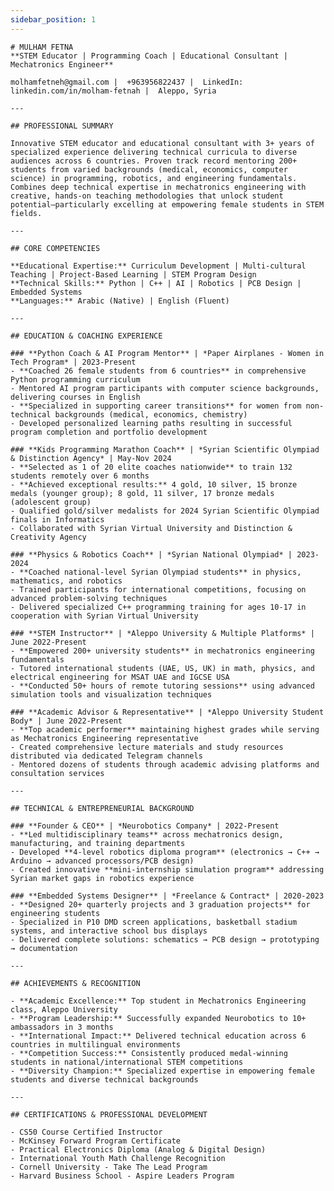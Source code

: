 ```yaml
---
sidebar_position: 1
---
```

    # MULHAM FETNA
    **STEM Educator | Programming Coach | Educational Consultant | Mechatronics Engineer**

    molhamfetneh@gmail.com |  +963956822437 |  LinkedIn: linkedin.com/in/molham-fetnah |  Aleppo, Syria

    ---

    ## PROFESSIONAL SUMMARY

    Innovative STEM educator and educational consultant with 3+ years of specialized experience delivering technical curricula to diverse audiences across 6 countries. Proven track record mentoring 200+ students from varied backgrounds (medical, economics, computer science) in programming, robotics, and engineering fundamentals. Combines deep technical expertise in mechatronics engineering with creative, hands-on teaching methodologies that unlock student potential—particularly excelling at empowering female students in STEM fields.

    ---

    ## CORE COMPETENCIES

    **Educational Expertise:** Curriculum Development | Multi-cultural Teaching | Project-Based Learning | STEM Program Design  
    **Technical Skills:** Python | C++ | AI | Robotics | PCB Design | Embedded Systems  
    **Languages:** Arabic (Native) | English (Fluent)

    ---

    ## EDUCATION & COACHING EXPERIENCE

    ### **Python Coach & AI Program Mentor** | *Paper Airplanes - Women in Tech Program* | 2023-Present
    - **Coached 26 female students from 6 countries** in comprehensive Python programming curriculum
    - Mentored AI program participants with computer science backgrounds, delivering courses in English
    - **Specialized in supporting career transitions** for women from non-technical backgrounds (medical, economics, chemistry)
    - Developed personalized learning paths resulting in successful program completion and portfolio development

    ### **Kids Programming Marathon Coach** | *Syrian Scientific Olympiad & Distinction Agency* | May-Nov 2024
    - **Selected as 1 of 20 elite coaches nationwide** to train 132 students remotely over 6 months
    - **Achieved exceptional results:** 4 gold, 10 silver, 15 bronze medals (younger group); 8 gold, 11 silver, 17 bronze medals (adolescent group)
    - Qualified gold/silver medalists for 2024 Syrian Scientific Olympiad finals in Informatics
    - Collaborated with Syrian Virtual University and Distinction & Creativity Agency

    ### **Physics & Robotics Coach** | *Syrian National Olympiad* | 2023-2024
    - **Coached national-level Syrian Olympiad students** in physics, mathematics, and robotics
    - Trained participants for international competitions, focusing on advanced problem-solving techniques
    - Delivered specialized C++ programming training for ages 10-17 in cooperation with Syrian Virtual University

    ### **STEM Instructor** | *Aleppo University & Multiple Platforms* | June 2022-Present
    - **Empowered 200+ university students** in mechatronics engineering fundamentals
    - Tutored international students (UAE, US, UK) in math, physics, and electrical engineering for MSAT UAE and IGCSE USA
    - **Conducted 50+ hours of remote tutoring sessions** using advanced simulation tools and visualization techniques

    ### **Academic Advisor & Representative** | *Aleppo University Student Body* | June 2022-Present
    - **Top academic performer** maintaining highest grades while serving as Mechatronics Engineering representative
    - Created comprehensive lecture materials and study resources distributed via dedicated Telegram channels
    - Mentored dozens of students through academic advising platforms and consultation services

    ---

    ## TECHNICAL & ENTREPRENEURIAL BACKGROUND

    ### **Founder & CEO** | *Neurobotics Company* | 2022-Present
    - **Led multidisciplinary teams** across mechatronics design, manufacturing, and training departments
    - Developed **4-level robotics diploma program** (electronics → C++ → Arduino → advanced processors/PCB design)
    - Created innovative **mini-internship simulation program** addressing Syrian market gaps in robotics experience

    ### **Embedded Systems Designer** | *Freelance & Contract* | 2020-2023
    - **Designed 20+ quarterly projects and 3 graduation projects** for engineering students
    - Specialized in P10 DMD screen applications, basketball stadium systems, and interactive school bus displays
    - Delivered complete solutions: schematics → PCB design → prototyping → documentation

    ---

    ## ACHIEVEMENTS & RECOGNITION

    - **Academic Excellence:** Top student in Mechatronics Engineering class, Aleppo University
    - **Program Leadership:** Successfully expanded Neurobotics to 10+ ambassadors in 3 months
    - **International Impact:** Delivered technical education across 6 countries in multilingual environments
    - **Competition Success:** Consistently produced medal-winning students in national/international STEM competitions
    - **Diversity Champion:** Specialized expertise in empowering female students and diverse technical backgrounds

    ---

    ## CERTIFICATIONS & PROFESSIONAL DEVELOPMENT

    - CS50 Course Certified Instructor
    - McKinsey Forward Program Certificate
    - Practical Electronics Diploma (Analog & Digital Design)
    - International Youth Math Challenge Recognition
    - Cornell University - Take The Lead Program
    - Harvard Business School - Aspire Leaders Program

